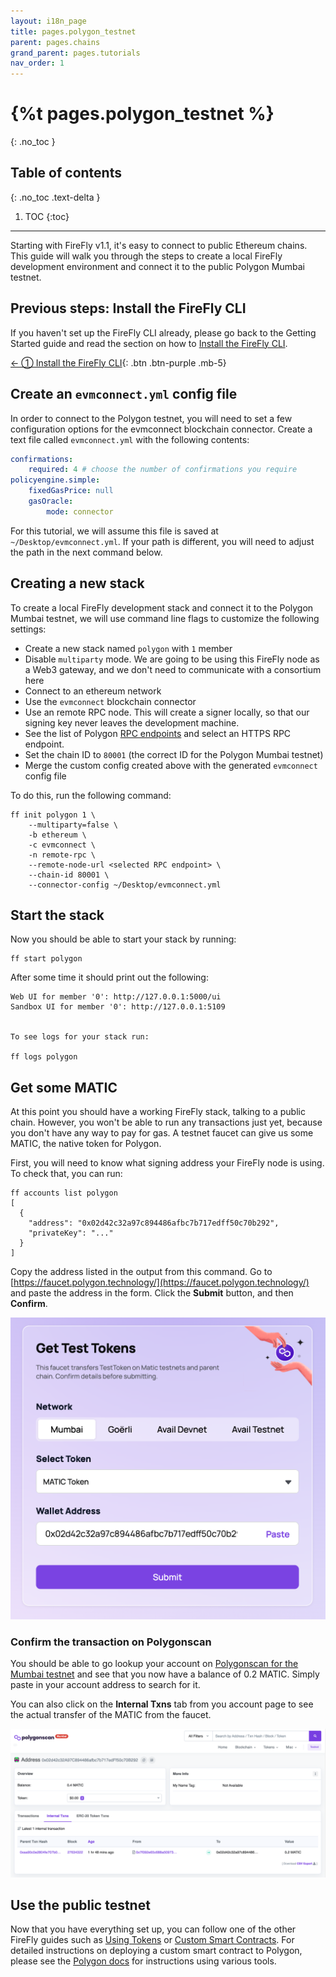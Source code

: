```yaml
---
layout: i18n_page
title: pages.polygon_testnet
parent: pages.chains
grand_parent: pages.tutorials
nav_order: 1
---
```



# {%t pages.polygon_testnet %}
{: .no_toc }

## Table of contents
{: .no_toc .text-delta }

1. TOC
{:toc}

---

Starting with FireFly v1.1, it's easy to connect to public Ethereum chains. This guide will walk you through the steps to create a local FireFly development environment and connect it to the public Polygon Mumbai testnet.

## Previous steps: Install the FireFly CLI
If you haven't set up the FireFly CLI already, please go back to the Getting Started guide and read the section on how to [Install the FireFly CLI](../../gettingstarted/firefly_cli.md).

[← ① Install the FireFly CLI](../../gettingstarted/firefly_cli.md){: .btn .btn-purple .mb-5}

## Create an `evmconnect.yml` config file
In order to connect to the Polygon testnet, you will need to set a few configuration options for the evmconnect blockchain connector. Create a text file called `evmconnect.yml` with the following contents:

```yml
confirmations:
    required: 4 # choose the number of confirmations you require
policyengine.simple:
    fixedGasPrice: null
    gasOracle:
        mode: connector
```
For this tutorial, we will assume this file is saved at `~/Desktop/evmconnect.yml`. If your path is different, you will need to adjust the path in the next command below.

## Creating a new stack
To create a local FireFly development stack and connect it to the Polygon Mumbai testnet, we will use command line flags to customize the following settings:

 - Create a new stack named `polygon` with `1` member
 - Disable `multiparty` mode. We are going to be using this FireFly node as a Web3 gateway, and we don't need to communicate with a consortium here
 - Connect to an ethereum network
 - Use the `evmconnect` blockchain connector
 - Use an remote RPC node. This will create a signer locally, so that our signing key never leaves the development machine.
 - See the list of Polygon [RPC endpoints](https://wiki.polygon.technology/docs/develop/network-details/endpoints/) and select an HTTPS RPC endpoint.
 - Set the chain ID to `80001` (the correct ID for the Polygon Mumbai testnet)
 - Merge the custom config created above with the generated `evmconnect` config file

To do this, run the following command:
```
ff init polygon 1 \
    --multiparty=false \
    -b ethereum \
    -c evmconnect \
    -n remote-rpc \
    --remote-node-url <selected RPC endpoint> \
    --chain-id 80001 \
    --connector-config ~/Desktop/evmconnect.yml
```

## Start the stack
Now you should be able to start your stack by running:

```
ff start polygon
```

After some time it should print out the following:

```
Web UI for member '0': http://127.0.0.1:5000/ui
Sandbox UI for member '0': http://127.0.0.1:5109


To see logs for your stack run:

ff logs polygon
```

## Get some MATIC
At this point you should have a working FireFly stack, talking to a public chain. However, you won't be able to run any transactions just yet, because you don't have any way to pay for gas. A testnet faucet can give us some MATIC, the native token for Polygon.

First, you will need to know what signing address your FireFly node is using. To check that, you can run:

```
ff accounts list polygon
[
  {
    "address": "0x02d42c32a97c894486afbc7b717edff50c70b292",
    "privateKey": "..."
  }
]
```

Copy the address listed in the output from this command. Go to [https://faucet.polygon.technology/](https://faucet.polygon.technology/) and paste the address in the form. Click the **Submit** button, and then **Confirm**.

![Polygon Faucet](images/polygon_faucet.png)

### Confirm the transaction on Polygonscan
You should be able to go lookup your account on [Polygonscan for the Mumbai testnet](https://mumbai.polygonscan.com/) and see that you now have a balance of 0.2 MATIC. Simply paste in your account address to search for it.

You can also click on the **Internal Txns** tab from you account page to see the actual transfer of the MATIC from the faucet.

![Polygonscan](images/polygonscan_matic.png)

## Use the public testnet
Now that you have everything set up, you can follow one of the other FireFly guides such as [Using Tokens](../tokens/index.md) or [Custom Smart Contracts](../custom_contracts/ethereum.md). For detailed instructions on deploying a custom smart contract to Polygon, please see the [Polygon docs](https://wiki.polygon.technology/docs/category/deploying-contracts) for instructions using various tools.
